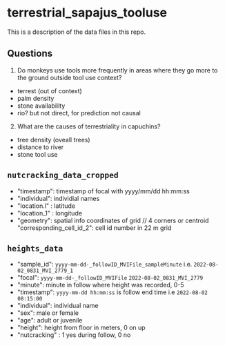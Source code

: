 # terrestrial_sapajus_tooluse
This is a description of the data files in this repo.
## Questions

1. Do monkeys use tools more frequently in areas where they go more to the ground outside tool use context?
  - terrest (out of context)
  - palm density
  - stone availability
  - rio? but not direct, for prediction not causal
  
2. What are the causes of terrestriality in capuchins?
 - tree density (oveall trees)
 - distance to river
 - stone tool use


## `nutcracking_data_cropped`
- "timestamp": timestamp of focal with yyyy/mm/dd hh:mm:ss
- "individual": individial names
- "location.l"  : latitude             
- "location_1" : longitude             
- "geometry": spatial info coordinates of grid // 4 corners or centroid                
"corresponding_cell_id_2": cell id number in 22 m grid

## `heights_data`
- "sample_id": `yyyy-mm-dd-_followID_MVIFile_sampleMinute`  i.e. `2022-08-02_0831_MVI_2779_1`
- "focal": `yyyy-mm-dd-_followID_MVIFile` `2022-08-02_0831_MVI_2779`
- "minute": minute in follow where height was recorded, 0-5   
- "timestamp": `yyyy-mm-dd hh:mm:ss` is follow end time i.e `2022-08-02 08:15:00`
- "individual": individual name  
- "sex": male or female         
- "age": adult or juvenile         
- "height": height from floor in meters, 0 on up
- "nutcracking" : 1 yes during follow, 0 no
